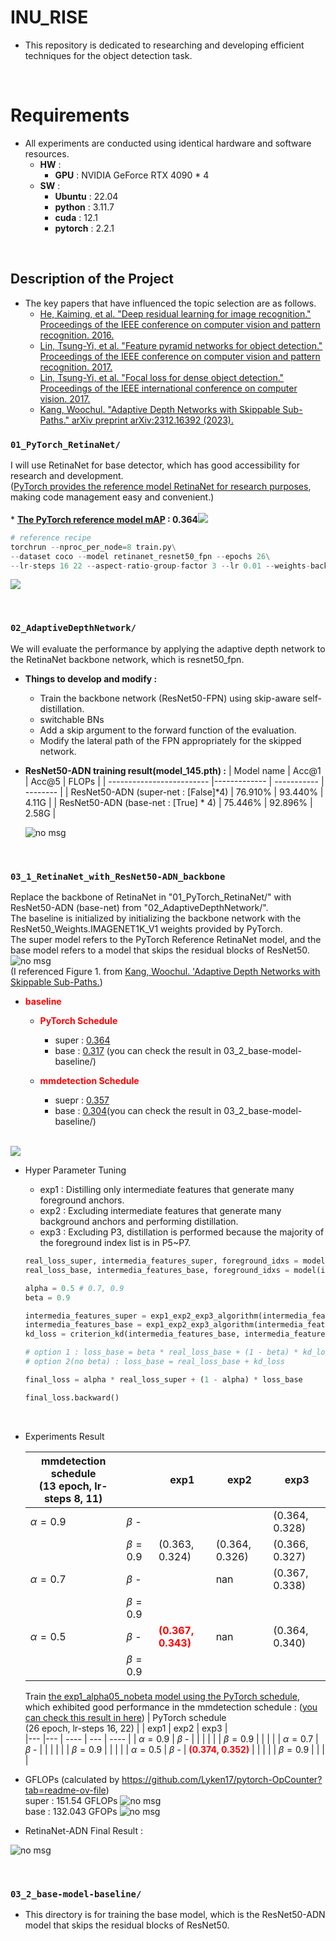 # INU_RISE

* This repository is dedicated to researching and developing efficient techniques for the object detection task.

</br>

# Requirements

* All experiments are conducted using identical hardware and software resources.
   * **HW** : 
     * **GPU** : NVIDIA GeForce RTX 4090 * 4
   * **SW** :
      * **Ubuntu** : 22.04
      * **python** : 3.11.7
      * **cuda** : 12.1
      * **pytorch** : 2.2.1

</br>

## Description of the Project
- The key papers that have influenced the topic selection are as follows.
   * [He, Kaiming, et al. "Deep residual learning for image recognition." Proceedings of the IEEE conference on computer vision and pattern recognition. 2016.](https://arxiv.org/abs/1512.03385)
   * [Lin, Tsung-Yi, et al. "Feature pyramid networks for object detection." Proceedings of the IEEE conference on computer vision and pattern recognition. 2017.](https://arxiv.org/abs/1612.03144)
   * [Lin, Tsung-Yi, et al. "Focal loss for dense object detection." Proceedings of the IEEE international conference on computer vision. 2017.](https://arxiv.org/abs/1708.02002)
   * [Kang, Woochul. "Adaptive Depth Networks with Skippable Sub-Paths." arXiv preprint arXiv:2312.16392 (2023).](https://arxiv.org/abs/2312.16392)


### `01_PyTorch_RetinaNet/` 
I will use RetinaNet for base detector, which has good accessibility for research and development.
</br>([PyTorch provides the reference model RetinaNet for research purposes](https://github.com/pytorch/vision/blob/main/torchvision/models/detection/retinanet.py), making code management easy and convenient.)
</br></br>* **[The PyTorch reference model mAP](https://pytorch.org/vision/main/models/generated/torchvision.models.detection.retinanet_resnet50_fpn.html#torchvision.models.detection.retinanet_resnet50_fpn) : 0.364**![](./images/PyTorch_RetinaNet_ResNet50_FPN_Weightsimage.png)
``` python
# reference recipe
torchrun --nproc_per_node=8 train.py\
--dataset coco --model retinanet_resnet50_fpn --epochs 26\
--lr-steps 16 22 --aspect-ratio-group-factor 3 --lr 0.01 --weights-backbone ResNet50_Weights.IMAGENET1K_V1
``` 
![](./images/RetinaNet_PyTorch_Reference_Result.png)

</br>

### `02_AdaptiveDepthNetwork/`
We will evaluate the performance by applying the adaptive depth network to the RetinaNet backbone network, which is resnet50_fpn.
   * **Things to develop and modify :**
     * Train the backbone network (ResNet50-FPN) using skip-aware self-distillation.
     * switchable BNs
     * Add a skip argument to the forward function of the evaluation.
     * Modify the lateral path of the FPN appropriately for the skipped network.
   * **ResNet50-ADN training result(model_145.pth) :** 
      | Model name                | Acc@1  | Acc@5 |  FLOPs   |
      | ------------------------- |------------- | ----------- | -------- |
      | ResNet50-ADN (super-net : [False]*4) |     76.910%   |   93.440%     |   4.11G  |
      | ResNet50-ADN (base-net : [True] * 4)   |     75.446%   |   92.896%     |   2.58G  |
      
      ![no msg](./images/ADN_ImageNet_Result.png)


</br>

### `03_1_RetinaNet_with_ResNet50-ADN_backbone`
Replace the backbone of RetinaNet in "01_PyTorch_RetinaNet/" with ResNet50-ADN (base-net) from "02_AdaptiveDepthNetwork/".
</br>The baseline is initialized by initializing the backbone network with the ResNet50_Weights.IMAGENET1K_V1 weights provided by PyTorch. 
</br>The super model refers to the PyTorch Reference RetinaNet model, and the base model refers to a model that skips the residual blocks of ResNet50.
![no msg](./images/ADN.png)
</br>(I referenced Figure 1. from [Kang, Woochul. 'Adaptive Depth Networks with Skippable Sub-Paths.](https://arxiv.org/abs/2312.16392))

* <span style="color:red">**baseline**</span>
   - <span style="color:red">**PyTorch Schedule**</span> 
      * super : [0.364](https://github.com/LeeHyungSeop/INU_RISE/blob/main/01_PyTorch_RetinaNet/logs/pytorch_recipe_model_25.txt)
      * base : [0.317](https://github.com/LeeHyungSeop/INU_RISE/blob/main/03_2_base-model-baseline/logs/base_model_pytorch_baseline_torchWeight.txt) (you can check the result in 03_2_base-model-baseline/)
   - <span style="color:red">**mmdetection Schedule**</span> 
      * suepr : [0.357](https://github.com/LeeHyungSeop/INU_RISE/blob/main/03_1_RetinaNet_with_ResNet50-ADN_backbone/logs/super_model_mmdetection_baseline_torchWeight_test.txt)
      * base : [0.304](https://github.com/LeeHyungSeop/INU_RISE/blob/main/03_2_base-model-baseline/logs/base_model_mmdetection_baseline_torchWeight.txt)(you can check the result in 03_2_base-model-baseline/)
      
      </br>


![](./images/foreground_idx_list.png)
* Hyper Parameter Tuning
  * exp1 : Distilling only intermediate features that generate many foreground anchors.
  * exp2 : Excluding intermediate features that generate many background anchors and performing distillation.
  * exp3 : Excluding P3, distillation is performed because the majority of the foreground index list is in P5~P7.
  

   ``` python
   real_loss_super, intermedia_features_super, foreground_idxs = model(images, targets, skip=[False, False, False, False])
   real_loss_base, intermedia_features_base, foreground_idxs = model(images, targets, skip=[True, True, True, True])

   alpha = 0.5 # 0.7, 0.9
   beta = 0.9
   
   intermedia_features_super = exp1_exp2_exp3_algorithm(intermedia_features_super, foreground_idx_list)
   intermedia_features_base = exp1_exp2_exp3_algorithm(intermedia_features_base, foreground_idxs)
   kd_loss = criterion_kd(intermedia_features_base, intermedia_features_super)
   
   # option 1 : loss_base = beta * real_loss_base + (1 - beta) * kd_loss
   # option 2(no beta) : loss_base = real_loss_base + kd_loss

   final_loss = alpha * real_loss_super + (1 - alpha) * loss_base

   final_loss.backward()
   ```
   </br>

* Experiments Result

   |         mmdetection schedule</br>(13 epoch, lr-steps 8, 11)      |             | exp1           | exp2           | exp3 |  
   |---            |---          | ----           | ---            | ---- |
   | $\alpha=0.9$  | $\beta$ -   |                |                | (0.364, 0.328) | 
   |               | $\beta=0.9$ | (0.363, 0.324) | (0.364, 0.326) | (0.366, 0.327) |
   | $\alpha=0.7$  | $\beta$ -   |                | nan            | (0.367, 0.338) | 
   |               | $\beta=0.9$ |                |                |                |
   | $\alpha=0.5$  | $\beta$ -   | **<span style="color:red">(0.367, 0.343)</span>** | nan            | (0.364, 0.340) | 
   |               | $\beta=0.9$ |                |                |                |

   Train <u>the exp1_alpha05_nobeta model using the PyTorch schedule</u>, which exhibited good performance in the mmdetection schedule : 
([you can check this result in here](https://github.com/LeeHyungSeop/RetinaNet-ADN/blob/main/03_1_RetinaNet_with_ResNet50-ADN_backbone/logs/exp1_goodF_alpha05_noBeta_model_23_test.txt))
   |         PyTorch schedule</br>(26 epoch, lr-steps 16, 22)      |             | exp1           | exp2           | exp3 |  
   |---            |---          | ----           | ---            | ---- |
   | $\alpha=0.9$  | $\beta$ -   |                |                |  | 
   |               | $\beta=0.9$ |  |  |  |
   | $\alpha=0.7$  | $\beta$ -   |                |             |  | 
   |               | $\beta=0.9$ |                |                |                |
   | $\alpha=0.5$  | $\beta$ -   | **<span style="color:red">(0.374, 0.352)</span>** |             |  | 
   |               | $\beta=0.9$ |                |                |                |
* GFLOPs (calculated by https://github.com/Lyken17/pytorch-OpCounter?tab=readme-ov-file)
</br>super : 151.54 GFLOPs
![no msg](./images/super_GLOPs.png)
</br>base : 132.043 GFOPs
![no msg](./images/base_GFLOPs.png)

* RetinaNet-ADN Final Result : 

![no msg](./images/final_result.png)

</br>

### `03_2_base-model-baseline/`

* This directory is for training the base model, which is the ResNet50-ADN model that skips the residual blocks of ResNet50.
